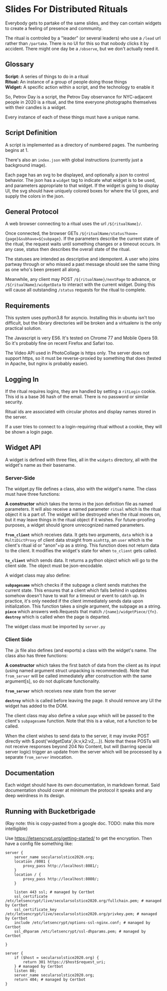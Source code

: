 # Slides For Distributed Rituals

Everybody gets to partake of the same slides, and they can contain
widgets to create a feeling of presence and community.

The ritual is controled by a "leader" (or several leaders) who use a
`/lead` url rather than `/partake`.  There is no UI for this so that
nobody clicks it by accident.  There might one day be a `/observe`,
but we don't actually need it.

## Glossary

**Script:** A series of things to do in a ritual    
**Ritual:** An instance of a group of people doing those things    
**Widget:** A specific action within a script, and the technology to
enable it

So, Petrov Day is a script, the Petrov Day observance for NYC-adjacent
people in 2020 is a ritual, and the time everyone photographs
themselves with their candles is a widget.

Every instance of each of these things must have a unique name.

## Script Definition

A script is implemented as a directory of numbered pages.  The
numbering begins at 1.

There's also an `index.json` with global instructions (currently just
a background image).

Each page has an svg to be displayed, and optionally a json to control
behavior.  The json has a `widget` tag to indicate what widget is to
be used, and parameters appropriate to that widget.  If the widget is
going to display UI, the svg should have uniquely colored boxes for
where the UI goes, and supply the colors in the json.

## General Protocol

A web browser connecting to a ritual uses the url `/${ritualName}/`.  

Once connected, the browser GETs
`/${ritualName/status?have={page}&subhave=${subpage}`.  If the
parameters describe the current state of the ritual, the request waits
until something changes or a timeout occurs.  In any case, status then
describes the overall state of the ritual.

The statuses are intended as descriptive and idempotent.  A user who
joins partway through or who missed a past message should see the same
thing as one who's been present all along.

Meanwhile, any client may POST `/${ritualName}/nextPage` to advance,
or `/${ritualName}/widgetData` to interact with the current widget.
Doing this will cause all outstanding `/status` requests for the
ritual to complete.

## Requirements

This system uses python3.8 for asyncio.  Installing this in ubuntu
isn't too difficult, but the library directories *will* be broken and
a virtualenv is the only practical solution.

The Javascript is very ES6.  It's tested on Chrome 77 and
Mobile Opera 59.  So it's probably fine on recent Firefox and Safari
too.

The Video API used in PhotoCollage is https only.  The server does not
support https, so it must be reverse-proxied by something that does
(tested in Apache, but nginx is probably easier).

## Logging In

If the ritual requires logins, they are handled by setting a
`ritLogin` cookie.  This id is a base 36 hash of the email.  There is
no password or similar security.

Ritual ids are associated with circular photos and display names
stored in the server.

If a user tries to connect to a login-requiring ritual without a
cookie, they will be shown a login page.

## Widget API

A widget is defined with three files, all in the `widgets` directory,
all with the widget's name as their basename.

### Server-Side

The widget.py file defines a class, also with the widget's name.  The
class must have three functions:

**A constructor** which takes the terms in the json definition file as
  named parameters.  It will also receive a named parameter `ritual`
  which is the ritual object it is a part of.  The widget will be
  destroyed when the ritual moves on, but it may leave things in the
  ritual object if it wishes.  For future-proofing purposes, a widget
  should ignore unrecognized named parameters.

**`from_client`** which receives data.  It gets two arguments, `data`
  which is a `MultiDictProxy` of client data straight from `aiohttp`,
  an `user` which is the client's ritual id or "anon"+ip as a string.
  This function does not return data to the client.  It modifies the
  widget's state for when `to_client` gets called.

**`to_client`** which sends data.  It returns a python object which
  will go to the client side.  The object must be json-encodable.

A widget class may also define:

**`subpagesame`** which checks if the subpage a client sends matches
  the current state.  This ensures that a client which falls behind in
  updates somehow doesn't have to wait for a timeout or event to catch
  up.  In practice, it's only needed if the client immediately sends
  data upon initialization.  This function takes a single argument,
  the subpage as a string.
**`piece`** which answers web.Requests that match `/{name}/widgetPiece/{fn}`.
**`destroy`** which is called when the page is departed.

The widget class must be imported by `server.py`

### Client Side

The .js file also defines (and exports) a class with the widget's name.  The class
also has three functions:

**A constructor** which takes the first batch of data from the client
  as its input (using named argument struct unpacking is
  recommended).  Note that `from_server` will be called immediately
  after construction with the same argument[s], so do not duplicate
  functionality.

**`from_server`** which receives new state from the server

**`destroy`** which is called before leaving the page.  It should
  remove any UI the widget has added to the DOM.

The client class may also define a value `page` which will be passed
to the client's `subpagesame` function.  Note that this is a value,
not a function to be called.

When the client wishes to send data to the server, it may invoke POST
directly with $.post('widgetData',{k:v,k2:v2,...}).  Note that these
POSTs will not receive responses beyond 204 No Content, but will
(barring special server logic) trigger an update from the server which
will be processed by a separate `from_server` invocation.

## Documentation

Each widget should have its own documentation, in markdown format.
Said documentation should cover at minimum the protocol it speaks and
any deep weirdness in its design.

## Running with Bucketbrigade
(Ray note: this is copy-pasted from a google doc. TODO: make this more intelligible)

Use https://letsencrypt.org/getting-started/ to get the encryption.  Then have a config file something like:

```
server {
    server_name secularsolstice2020.org;
    location /8081 {
        proxy_pass http://localhost:8081/;
    }
    location / {
        proxy_pass http://localhost:8080/;
    }

    listen 443 ssl; # managed by Certbot
    ssl_certificate /etc/letsencrypt/live/secularsolstice2020.org/fullchain.pem; # managed by Certbot
    ssl_certificate_key /etc/letsencrypt/live/secularsolstice2020.org/privkey.pem; # managed by Certbot
    include /etc/letsencrypt/options-ssl-nginx.conf; # managed by Certbot
    ssl_dhparam /etc/letsencrypt/ssl-dhparams.pem; # managed by Certbot

}

server {
    if ($host = secularsolstice2020.org) {
        return 301 https://$host$request_uri;
    } # managed by Certbot
    listen 80;
    server_name secularsolstice2020.org;
    return 404; # managed by Certbot
}
```

